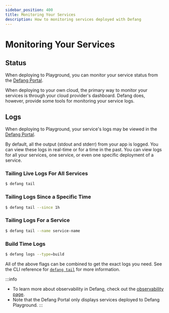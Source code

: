 ```yaml
---
sidebar_position: 400
title: Monitoring Your Services
description: How to monitoring services deployed with Defang
---
```


# Monitoring Your Services

## Status

When deploying to Playground, you can monitor your service status from the [Defang Portal](https://portal.defang.dev).

When deploying to your own cloud, the primary way to monitor your services is through your cloud provider's dashboard. Defang does, however, provide some tools for monitoring your service logs.

## Logs

When deploying to Playground, your service's logs may be viewed in the [Defang Portal](https://portal.defang.dev).

By default, all the output (stdout and stderr) from your app is logged. You can view these logs in real-time or for a time in the past. You can view logs for all your services, one service, or even one specific deployment of a service.

### Tailing Live Logs For All Services

```bash
$ defang tail
```

### Tailing Logs Since a Specific Time

```bash
$ defang tail --since 1h
```

### Tailing Logs For a Service

```bash
$ defang tail --name service-name
```

### Build Time Logs

```bash
$ defang logs --type=build
```

All of the above flags can be combined to get the exact logs you need. See the CLI reference for [`defang tail`](/docs/cli/defang_tail) for more information.

:::info
* To learn more about observability in Defang, check out the [observability page](../concepts/observability.md).
* Note that the Defang Portal only displays services deployed to Defang Playground.
:::
